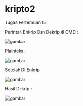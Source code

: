 # kripto2
 Tugas Pertemuan 15

Perintah Enkrip Dan Dekrip di CMD :





![gambar](https://user-images.githubusercontent.com/122191223/211179442-1fa73414-5b13-4ccf-a240-9aabe329db5a.png)



Plainteks :






![gambar](https://user-images.githubusercontent.com/122191223/211179447-ff8abb90-324b-49bd-8e44-645dbfb8b909.png)





Setelah Di Enkrip :






![gambar](https://user-images.githubusercontent.com/122191223/211179457-f1bf655d-2eaf-45ec-91d2-31f681f7d5d7.png)





Hasil Dekrip :






![gambar](https://user-images.githubusercontent.com/122191223/211179465-8fa7e98a-dca2-4e09-a290-a62e3f886f9f.png)
